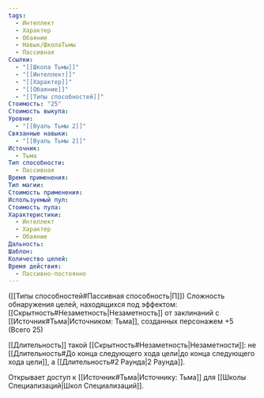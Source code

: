 ```yaml
---
tags:
  - Интеллект
  - Характер
  - Обаяние
  - Навык/ШколаТьмы
  - Пассивная
Ссылки:
  - "[[Школа Тьмы]]"
  - "[[Интеллект]]"
  - "[[Характер]]"
  - "[[Обаяние]]"
  - "[[Типы способностей]]"
Стоимость: "25"
Стоимость выкупа: 
Уровни:
  - "[[Вуаль Тьмы 2]]"
Связанные навыки:
  - "[[Вуаль Тьмы 2]]"
Источник:
  - Тьма
Тип способности:
  - Пассивная
Время применения: 
Тип магии: 
Стоимость применения: 
Используемый пул: 
Стоимость пула: 
Характеристики:
  - Интеллект
  - Характер
  - Обаяние
Дальность: 
Шаблон: 
Количество целей: 
Время действия:
  - Пассивно-постоянно
---
```

([[Типы способностей#Пассивная способность|П]]) Сложность обнаружения целей, находящихся под эффектом: [[Скрытность#Незаметность|Незаметность]] от заклинаний с [[Источник#Тьма|Источником: Тьма]], созданных персонажем +5 (Всего 25)

[[Длительность]] такой [[Скрытность#Незаметность|Незаметности]]: не [[Длительность#До конца следующего хода цели|до конца следующего хода цели]], а [[Длительность#2 Раунда|2 Раунда]].

Открывает доступ к [[Источник#Тьма|Источнику: Тьма]] для [[Школы Специализаций|Школ Специализаций]]. 